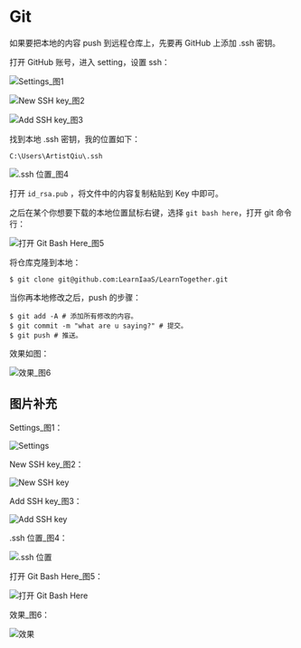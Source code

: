 # Git

如果要把本地的内容 push 到远程仓库上，先要再 GitHub 上添加 .ssh 密钥。

打开 GitHub 账号，进入 setting，设置 ssh：

![Settings_图1](img\002.jpg)

![New SSH key_图2](img\003.jpg)

![Add SSH key_图3](img\004.jpg)

找到本地 .ssh 密钥，我的位置如下：

```
C:\Users\ArtistQiu\.ssh
```

![.ssh 位置_图4](img\004.jpg)

打开 `id_rsa.pub` ，将文件中的内容复制粘贴到 Key 中即可。

之后在某个你想要下载的本地位置鼠标右键，选择 `git bash here`，打开 git 命令行：

![打开 Git Bash Here_图5](img\006.jpg)

 将仓库克隆到本地：

```shell
$ git clone git@github.com:LearnIaaS/LearnTogether.git
```

当你再本地修改之后，push 的步骤：

```shell
$ git add -A # 添加所有修改的内容。
$ git commit -m "what are u saying?" # 提交。
$ git push # 推送。
```

效果如图：

![效果_图6](img\005.jpg)

## 图片补充

Settings_图1：

![Settings](https://github.com/LearnIaaS/LearnTogether/blob/master/Notes/Programes%20Skill/img/002.jpg)

New SSH key_图2：

![New SSH key](https://github.com/LearnIaaS/LearnTogether/blob/master/Notes/Programes%20Skill/img/003.jpg)

Add SSH key_图3：

![Add SSH key](https://github.com/LearnIaaS/LearnTogether/blob/master/Notes/Programes%20Skill/img/004.jpg)

.ssh 位置_图4：

![.ssh 位置](https://github.com/LearnIaaS/LearnTogether/blob/master/Notes/Programes%20Skill/img/001.jpg)

打开 Git Bash Here_图5：

![打开 Git Bash Here](https://github.com/LearnIaaS/LearnTogether/blob/master/Notes/Programes%20Skill/img/006.jpg)

效果_图6：

![效果](https://github.com/LearnIaaS/LearnTogether/blob/master/Notes/Programes%20Skill/img/005.jpg)